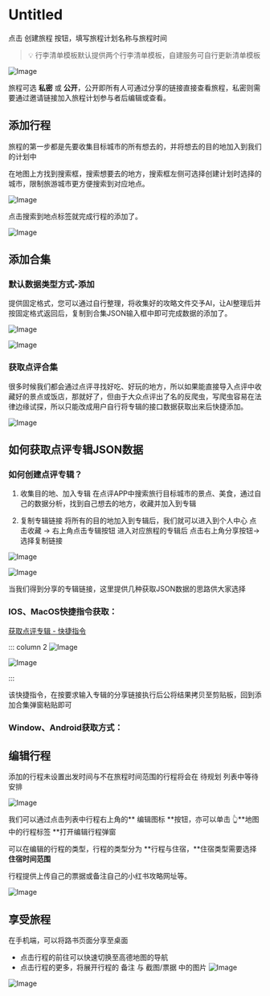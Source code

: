 # Untitled


点击 创建旅程 按钮，填写旅程计划名称与旅程时间

> 💡 行李清单模板默认提供两个行李清单模板，自建服务可自行更新清单模板



![Image](/images/image_1f284f1f-4186-80c7-94b5-f9b61a404f9b.png)


旅程可选 **私密** 或 **公开**，公开即所有人可通过分享的链接直接查看旅程，私密则需要通过邀请链接加入旅程计划参与者后编辑或查看。

## 添加行程


旅程的第一步都是先要收集目标城市的所有想去的，并将想去的目的地加入到我们的计划中

在地图上方找到搜索框，搜索想要去的地方，搜索框左侧可选择创建计划时选择的城市，限制旅游城市更方便搜索到对应地点。

![Image](/images/image_1f284f1f-4186-802a-815f-fd8ccdafc10d.png)


点击搜索到地点标签就完成行程的添加了。

![Image](/images/image_1f284f1f-4186-8090-ac3b-c764e791daa0.png)


## 添加合集


### 默认数据类型方式-添加


提供固定格式，您可以通过自行整理，将收集好的攻略文件交予AI，让AI整理后并按固定格式返回后，复制到合集JSON输入框中即可完成数据的添加了。

![Image](/images/image_1f584f1f-4186-80c7-bbc4-f8b4624a137d.png)


![Image](/images/image_1f584f1f-4186-80ad-9c43-dc7f8ed6e368.png)


### 获取点评合集


很多时候我们都会通过点评寻找好吃、好玩的地方，所以如果能直接导入点评中收藏好的景点或饭店，那就好了，但由于大众点评出了名的反爬虫，写爬虫容易在法律边缘试探，所以只能改成用户自行将专辑的接口数据获取出来后快捷添加。

![Image](/images/image_1f584f1f-4186-808a-a9f3-e73f7b2977a9.png)


## 如何获取点评专辑JSON数据


### 如何创建点评专辑？


1. 收集目的地、加入专辑
在点评APP中搜索旅行目标城市的景点、美食，通过自己的数据分析，找到自己想去的地方，收藏并加入到专辑

1. 复制专辑链接
将所有的目的地加入到专辑后，我们就可以进入到个人中心
点击收藏 → 右上角点击专辑按钮
进入对应旅程的专辑后
点击右上角分享按钮→选择复制链接 

![Image](/images/IMG_3889_036fcc67-1ba1-4a90-953d-f3c19f099ef7.jpeg)


![Image](/images/IMG_3892_b8d58fce-c9b0-435f-bd88-88aac176a366.jpeg)


当我们得到分享的专辑链接，这里提供几种获取JSON数据的思路供大家选择

### IOS、MacOS快捷指令获取：


[获取点评专辑 - 快捷指令](https://www.icloud.com/shortcuts/665572fdad6a429180f1caa6481a0185)

::: column 2
![Image](/images/image_1f584f1f-4186-8089-940e-ea7ecc9de7fe.png)


![Image](/images/image_1f584f1f-4186-8054-8403-c9707e7051d7.png)



:::

该快捷指令，在按要求输入专辑的分享链接执行后公将结果拷贝至剪贴板，回到添加合集弹窗粘贴即可

### Window、Android获取方式：


## 编辑行程


添加的行程未设置出发时间与不在旅程时间范围的行程将会在 待规划 列表中等待安排

![Image](/images/image_1f284f1f-4186-80c3-bfce-d3d8e5ba94d8.png)


我们可以通过点击列表中行程右上角的** 编辑图标 **按钮，亦可以单击 👆**地图中的行程标签 **打开编辑行程弹窗

可以在编辑的行程的类型，行程的类型分为 **行程与住宿，**住宿类型需要选择 **住宿时间范围**

行程提供上传自己的票据或备注自己的小红书攻略网址等。

![Image](/images/image_1f284f1f-4186-8009-be0a-e5dcfd927cf8.png)


## 享受旅程


在手机端，可以将路书页面分享至桌面

- 点击行程的前往可以快速切换至高德地图的导航
- 点击行程的更多，将展开行程的 备注 与 截图/票据 中的图片
![Image](/images/RPReplay_Final1714895558_7f6b04f4-8d70-488c-b236-ff08620da3d7.gif)


![Image](/images/RPReplay_Final1715164550_d2762ca7-cf4c-418d-b212-15f29230b24b.gif)

